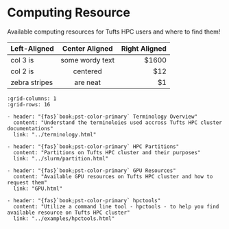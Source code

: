 # Computing Resource

Available computing resources for Tufts HPC users and where to find them!

| Left-Aligned  | Center Aligned  | Right Aligned |
| :------------ |:---------------:| -----:|
| col 3 is      | some wordy text | $1600 |
| col 2 is      | centered        |   $12 |
| zebra stripes | are neat        |    $1 |


```{gallery-grid}
:grid-columns: 1
:grid-rows: 16

- header: "{fas}`book;pst-color-primary` Terminology Overview"
  content: "Understand the terminoloies used accross Tufts HPC cluster documentations"
  link: "../terminology.html"

- header: "{fas}`book;pst-color-primary` HPC Partitions"
  content: "Partitions on Tufts HPC cluster and their purposes"
  link: "../slurm/partition.html"

- header: "{fas}`book;pst-color-primary` GPU Resources"
  content: "Available GPU resources on Tufts HPC cluster and how to request them"
  link: "GPU.html"

- header: "{fas}`book;pst-color-primary` hpctools"
  content: "Utilize a command line tool - hpctools - to help you find available resource on Tufts HPC cluster"
  link: "../examples/hpctools.html"

```

